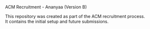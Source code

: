 ACM Recruitment - Ananyaa (Version B)

This repository was created as part of the ACM recruitment process.  
It contains the initial setup and future submissions.
